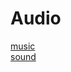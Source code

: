 # Audio

[music](https://github.com/RandyGaul/cute_framework/tree/master/docs/audio/music)  
[sound](https://github.com/RandyGaul/cute_framework/blob/master/docs/audio/audio)  
